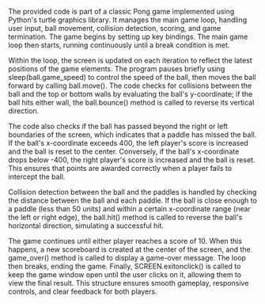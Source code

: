 The provided code is part of a classic Pong game implemented using Python's turtle graphics library. It manages the main game loop, handling user input, ball movement, collision detection, scoring, and game termination. The game begins by setting up key bindings. The main game loop then starts, running continuously until a break condition is met.

Within the loop, the screen is updated on each iteration to reflect the latest positions of the game elements. The program pauses briefly using sleep(ball.game_speed) to control the speed of the ball, then moves the ball forward by calling ball.move(). The code checks for collisions between the ball and the top or bottom walls by evaluating the ball's y-coordinate; if the ball hits either wall, the ball.bounce() method is called to reverse its vertical direction.

The code also checks if the ball has passed beyond the right or left boundaries of the screen, which indicates that a paddle has missed the ball. If the ball's x-coordinate exceeds 400, the left player's score is increased and the ball is reset to the center. Conversely, if the ball's x-coordinate drops below -400, the right player's score is increased and the ball is reset. This ensures that points are awarded correctly when a player fails to intercept the ball.

Collision detection between the ball and the paddles is handled by checking the distance between the ball and each paddle. If the ball is close enough to a paddle (less than 50 units) and within a certain x-coordinate range (near the left or right edge), the ball.hit() method is called to reverse the ball's horizontal direction, simulating a successful hit.

The game continues until either player reaches a score of 10. When this happens, a new scoreboard is created at the center of the screen, and the game_over() method is called to display a game-over message. The loop then breaks, ending the game. Finally, SCREEN.exitonclick() is called to keep the game window open until the user clicks on it, allowing them to view the final result. This structure ensures smooth gameplay, responsive controls, and clear feedback for both players.
